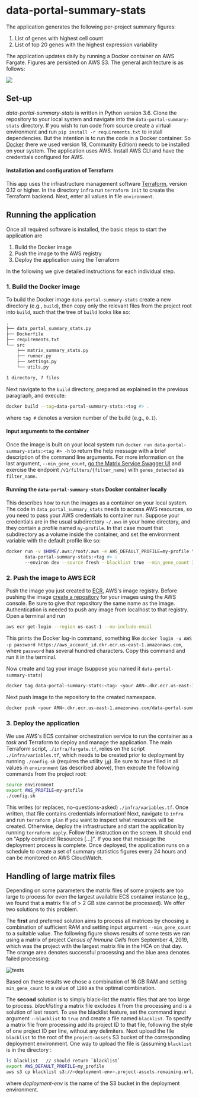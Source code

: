 # data-portal-summary-stats

The application generates the following per-project summary figures:

1. List of genes with highest cell count
2. List of top 20 genes with the highest expression variability
 
The application updates daily by running a Docker container on AWS Fargate. Figures are persisted 
on AWS S3. The general architecture is as follows:

![](./illustrations/spec_v4.png)

## Set-up
_data-portal-summary-stats_ is written in Python version 3.6. Clone the repository to your 
local system and navigate into the `data-portal-summary-stats` directory. If you wish to run code
from source create a virtual environment and run `pip install -r requirements.txt` to install 
dependencies. 
But the intention is to run the code in a Docker container. So 
[Docker](https://www.docker.com) (here
we used version 18, Community Edition) needs to be installed on your system. The application 
uses AWS. Install AWS CLI and have the credentials configured for AWS. 

#### Installation and configuration of Terraform
This app uses the infrastructure management software 
[Terraform](https://learn.hashicorp.com/terraform/getting-started/install.html), version 0.12 
or higher. In the directory `infra` run `terraform init` to create the Terraform backend. 
Next, enter all values in file `environment`.

## Running the application

Once all required software is installed, the basic steps to start the application are
1. Build the Docker image
2. Push the image to the AWS registry
3. Deploy the application using the Terraform

In the following we give detailed instructions for each individual step.

### 1. Build the Docker image
To build the Docker image `data-portal-summary-stats` create a new directory (e.g., `build`), 
then copy only the relevant files from the project root into `build`,
such that the tree of `build` looks like so:
```bash
.
├── data_portal_summary_stats.py
├── Dockerfile
├── requirements.txt
└── src
    ├── matrix_summary_stats.py
    ├── runner.py
    ├── settings.py
    └── utils.py

1 directory, 7 files
```

 Next navigate to the `build` directory, prepared as explained in the previous paragraph, and
 execute:
```bash
docker build --tag=data-portal-summary-stats:<tag #> .
```
where `tag #` denotes a version number of the build (e.g., `0.1`).

#### Input arguments to the container

Once the image is built on your local system run 
`docker run data-portal-summary-stats:<tag #> -h` to 
return the help message with a brief description of the command line arguments. For more 
information on the last argument, `--min_gene_count`, 
[go the Matrix Service Swagger UI](https://matrix.staging.data.humancellatlas.org/)
and exercise the endpoint `/v1/filters/{filter_name}` with `genes_detected` as `filter_name`.   

#### Running the `data-portal-summary-stats` Docker container locally

This describes how to run the images as a container on your local system. The code in 
`data_portal_summary_stats` needs to access AWS resources, so you need to pass your AWS
 credentials to container run. Suppose your credentials are in the usual subdirectory `~/.aws` 
 in your home directory, and they contain a profile named `my-profile`. In that case mount that 
 subdirectory as a volume inside the container, and set the environment variable with the default 
 profile like so:
```bash
docker run -v $HOME/.aws:/root/.aws -e AWS_DEFAULT_PROFILE=my-profile \
       data-portal-summary-stats:<tag #> \ 
       --environ dev --source fresh --blacklist true --min_gene_count 1200
```

### 2. Push the image to AWS ECR
Push the image you just created to [ECR](https://aws.amazon.com/ecr/), AWS's image registry. Before
pushing the image [create a repository](https://console.aws.amazon.com/ecr/repositories) for 
your images using the AWS console. Be sure to give that repository the same name as the image.
Authentication is needed to push any image from localhost to that registry. Open a terminal and run

```bash
aws ecr get-login --region us-east-1 --no-include-email
```
This prints the Docker log-in command, something like 
`docker login -u AWS -p password https://aws_account_id.dkr.ecr.us-east-1.amazonaws.com`, where 
`password` has several hundred characters. Copy this command and run it in the terminal. 

Now create and tag your image (suppose you named it `data-portal-summary-stats`)
```bash
docker tag data-portal-summary-stats:<tag> <your ARN>.dkr.ecr.us-east-1.amazonaws.com/data-portal-summary-stats:<tag>
```

Next push image to the repository to the created namespace.
```bash
docker push <your ARN>.dkr.ecr.us-east-1.amazonaws.com/data-portal-summary-stats:<tag>
```

### 3. Deploy the application
We use AWS's ECS container orchestration service to run the container as a _task_ and Terraform to 
deploy and manage the application. The main Terraform script, `./infra/fargate.tf`, relies on 
the script `./infra/variables.tf`, which needs to be created prior to deployment by running 
`./config.sh` (requires the utility [`jq`](https://stedolan.github.io/jq/)). Be sure 
to have filled in all values in `environment` (as described above), then execute 
the following commands from the project root:

```bash
source environment
export AWS_PROFILE=my-profile
./config.sh
```

This writes (or replaces, no-questions-asked) `./infra/variables.tf`. Once written, that file 
contains credentials information! Next, navigate to `infra` and run 
`terraform plan` if you want to inspect what resources will be created. Otherwise, deploy
the infrastructure and start the application by running `terraform apply`. Follow the instruction
on the screen. It should end on "Apply complete! Resources [...]". If you see that message the
deployment process is complete. Once deployed, the application runs on a schedule to create a set of 
summary statistics figures every 24 hours and can be monitored on AWS CloudWatch.

## Handling of large matrix files
Depending on some parameters the matrix files of some projects are too large to process for even 
the largest available ECS 
container instance (e.g., we found that a matrix file of > 2 GB size cannot be processed). We offer
 two solutions to this problem. 
 
The **first** and preferred solution aims to
 process all matrices by choosing a combination of sufficient RAM and setting 
  input argument `--min_gene_count` to a suitable value. The following figure shows results 
  of some tests we ran using
 a matrix of project _Census of Immune Cells_ from September 4, 2019, which was the project with 
 the largest matrix file in the HCA on that day. The orange area denotes successful processing 
 and the blue area denotes failed processing:
  
  ![tests](./illustrations/large-file-experiment_figure.png)
  
Based on these results we chose a combination of 16 GB RAM and setting `min_gene_count` to 
a value of `1200` as the optimal combination. 
 
The **second** solution is to simply black-list the matrix files that are too large to
 process. _blacklisting_
 a matrix file excludes it from the processing and is a solution of last resort. To use 
 the blacklist feature, set the command input argument `--blacklist` to `true` and create a 
 file named `blacklist`. To specify a matrix file from processing add its project ID to 
 that file, following the style of one project ID per line, without any delimiters. Next
 upload the file `blacklist` to the root of the `project-assets` S3 bucket of the corresponding
 deployment environment. One way to upload the file is (assuming `blacklist` is in the 
 directory :
 ```bash
 ls blacklist   // should return `blacklist`
 export AWS_DEFAULT_PROFILE=my_profile
 aws s3 cp blacklist s3://<deployment-env>.project-assets.remaining.url/ 
```
where _deployment-env_ is the name of the S3 bucket in the deployment environment.  